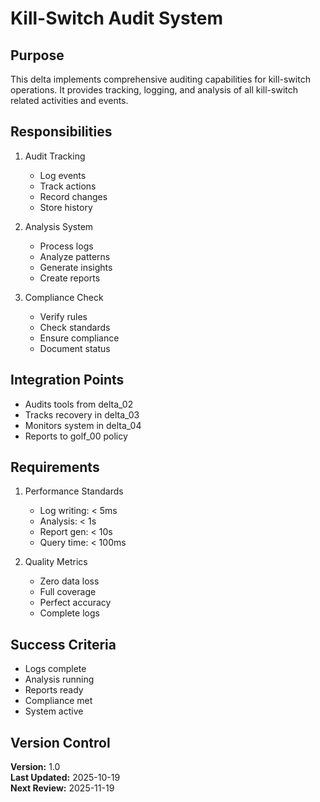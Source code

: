 # Kill-Switch Audit System

## Purpose

This delta implements comprehensive auditing capabilities for kill-switch operations. It provides tracking, logging, and analysis of all kill-switch related activities and events.

## Responsibilities

1. Audit Tracking
   - Log events
   - Track actions
   - Record changes
   - Store history

2. Analysis System
   - Process logs
   - Analyze patterns
   - Generate insights
   - Create reports

3. Compliance Check
   - Verify rules
   - Check standards
   - Ensure compliance
   - Document status

## Integration Points

- Audits tools from delta_02
- Tracks recovery in delta_03
- Monitors system in delta_04
- Reports to golf_00 policy

## Requirements

1. Performance Standards
   - Log writing: < 5ms
   - Analysis: < 1s
   - Report gen: < 10s
   - Query time: < 100ms

2. Quality Metrics
   - Zero data loss
   - Full coverage
   - Perfect accuracy
   - Complete logs

## Success Criteria

- Logs complete
- Analysis running
- Reports ready
- Compliance met
- System active

## Version Control

**Version:** 1.0  
**Last Updated:** 2025-10-19  
**Next Review:** 2025-11-19